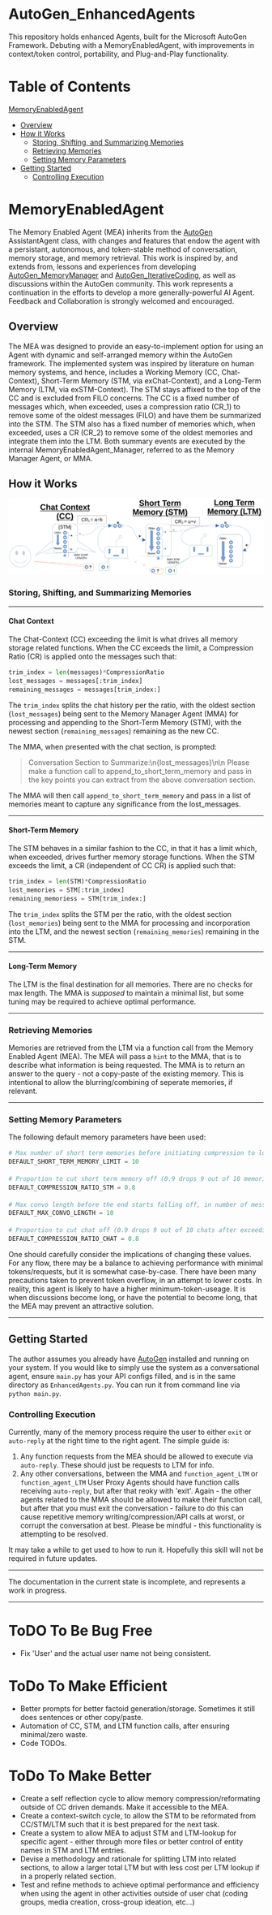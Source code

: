 # AutoGen_EnhancedAgents
This repository holds enhanced Agents, built for the Microsoft AutoGen Framework. Debuting with a MemoryEnabledAgent, with improvements in context/token control, portability, and Plug-and-Play functionality. 


# Table of Contents  
[MemoryEnabledAgent](#MEA)
 - [Overview](#MEA_Overview)
 - [How it Works](#MEA_HowItWorks)
   - [Storing, Shifting, and Summarizing Memories](#MEA_SSSM)
   - [Retrieving Memories](#MEA_RM)
   - [Setting Memory Parameters](#MEA_SMP)
 - [Getting Started](#MEA_GettingStarted)
   - [Controlling Execution](#MEA_ControllingExecution)

<a name="MEA"/>

# MemoryEnabledAgent 


The Memory Enabled Agent (MEA) inherits from the [AutoGen](https://github.com/microsoft/autogen#autogen) AssistantAgent class, with changes and features that endow the agent with a persistant, autonomous, and token-stable method of conversation, memory storage, and memory retrieval. This work is inspired by, and extends from, lessons and experiences from developing [AutoGen_MemoryManager](https://github.com/Andyinater/AutoGen_MemoryManager#autogen_memorymanager) and [AutoGen_IterativeCoding](https://github.com/Andyinater/AutoGen_IterativeCoding), as well as discussions within the AutoGen community. This work represents a continuation in the efforts to develop a more generally-powerful AI Agent. Feedback and Collaboration is strongly welcomed and encouraged.

<a name="MEA_Overview"/>

## Overview


The MEA was designed to provide an easy-to-implement option for using an Agent with dynamic and self-arranged memory within the AutoGen framework. The implemented system was inspired by literature on human memory systems, and hence, includes a Working Memory (CC, Chat-Context), Short-Term Memory (STM, via exChat-Context), and a Long-Term Memory (LTM, via exSTM-Context). The STM stays affixed to the top of the CC and is excluded from FILO concerns. The CC is a fixed number of messages which, when exceeded, uses a compression ratio (CR_1) to remove some of the oldest messages (FILO) and have them be summarized into the STM. The STM also has a fixed number of memories which, when exceeded, uses a CR (CR_2) to remove some of the oldest memories and integrate them into the LTM. Both summary events are executed by the internal MemoryEnabledAgent_Manager, referred to as the Memory Manager Agent, or MMA.


<a name="MEA_HowItWorks"/>

## How it Works

![Diagram of Memory Flow](/MemoryFlow.PNG)

<a name="MEA_SSSM"/>

### Storing, Shifting, and Summarizing Memories

*********************

#### Chat Context

The Chat-Context (CC) exceeding the limit is what drives all memory storage related functions. When the CC exceeds the limit, a Compression Ratio (CR) is applied onto the messages such that:

```python
trim_index = len(messages)*CompressionRatio
lost_messages = messages[:trim_index]
remaining_messages = messages[trim_index:]
```

The `trim_index` splits the chat history per the ratio, with the oldest section (`lost_messages`) being sent to the Memory Manager Agent (MMA) for processing and appending to the Short-Term Memory (STM), with the newest section (`remaining_messages`) remaining as the new CC.

The MMA, when presented with the chat section, is prompted:

> Conversation Section to Summarize:\n{lost_messages}\n\n Please make a function call to append_to_short_term_memory and pass in the key points you can extract from the above conversation section.

The MMA will then call `append_to_short_term_memory` and pass in a list of memories meant to capture any significance from the lost_messages.

***************

#### Short-Term Memory

The STM behaves in a similar fashion to the CC, in that it has a limit which, when exceeded, drives further memory storage functions. When the STM exceeds the limit, a CR (independent of CC CR) is applied such that:

```python
trim_index = len(STM)*CompressionRatio
lost_memories = STM[:trim_index]
remaining_memoriess = STM[trim_index:]
```

The `trim_index` splits the STM per the ratio, with the oldest section (`lost_memories`) being sent to the MMA for processing and incorporation into the LTM, and the newest section (`remaining_memories`) remaining in the STM.

**************

#### Long-Term Memory

The LTM is the final destination for all memories. There are no checks for max length. The MMA is *supposed* to maintain a minimal list, but some tuning may be required to achieve optimal performance.

*********

<a name="MEA_RM"/>

### Retrieving Memories

Memories are retrieved from the LTM via a function call from the Memory Enabled Agent (MEA). The MEA will pass a `hint` to the MMA, that is to describe what information is being requested. The MMA is to return an answer to the query - not a copy-paste of the existing memory. This is intentional to allow the blurring/combining of seperate memories, if relevant.

***********

<a name="MEA_RM"/>

### Setting Memory Parameters

The following default memory parameters have been used:

```python
# Max number of short term memories before initiating compression to long
DEFAULT_SHORT_TERM_MEMORY_LIMIT = 10

# Proportion to cut short term memory off (0.9 drops 9 out of 10 memories after exceeding STM limit, 0.1 drops 1 out of 10 memories after exceeding STM limit)
DEFAULT_COMPRESSION_RATIO_STM = 0.8

# Max convo length before the end starts falling off, in number of messages. User and AI both count, so minimum is 2.
DEFAULT_MAX_CONVO_LENGTH = 10

# Proportion to cut chat off (0.9 drops 9 out of 10 chats after exceeding limit, 0.1 drops 1 out of 10 chats after exceeding limit)
DEFAULT_COMPRESSION_RATIO_CHAT = 0.8
```

One should carefully consider the implications of changing these values. For any flow, there may be a balance to achieving performance with minimal tokens/requests, but it is somewhat case-by-case. There have been many precautions taken to prevent token overflow, in an attempt to lower costs. In reality, this agent is likely to have a higher minimum-token-useage. It is when discussions become long, or have the potential to become long, that the MEA may prevent an attractive solution.



************

<a name="MEA_GettingStarted"/>

## Getting Started

The author assumes you already have [AutoGen](https://github.com/microsoft/autogen#installation) installed and running on your system. If you would like to simply use the system as a conversational agent, ensure `main.py` has your API configs filled, and is in the same directory as `EnhancedAgents.py`. You can run it from command line via `python main.py`.

<a name="MEA_ControllingExecution"/>

### Controlling Execution

Currently, many of the memory process require the user to either `exit` or `auto-reply` at the right time to the right agent. The simple guide is:

1. Any function requests from the MEA should be allowed to execute via `auto-reply`. These should just be requests to LTM for info.
2. Any other conversations, between the MMA and `function_agent_LTM` or `function_agent_LTM` User Proxy Agents should have function calls receiving `auto-reply`, but after that reoky with 'exit'. Again - the other agents related to the MMA should be allowed to make their function call, but after that you must exit the conversation - failure to do this can cause repetitive memory writing/compression/API calls at worst, or corrupt the conversation at best. Please be mindful - this functionality is attempting to be resolved.

It may take a while to get used to how to run it. Hopefully this skill will not be required in future updates.


************

The documentation in the current state is incomplete, and represents a work in progress.

************


# ToDO To Be Bug Free
- Fix 'User' and the actual user name not being consistent.

# ToDo To Make Efficient

- Better prompts for better factoid generation/storage. Sometimes it still does sentences or other copy/paste.
- Automation of CC, STM, and LTM function calls, after ensuring minimal/zero waste.
- Code TODOs.

# ToDo To Make Better

- Create a self reflection cycle to allow memory compression/reformating outside of CC driven demands. Make it accessible to the MEA.
- Create a context-switch cycle, to allow the STM to be reformated from CC/STM/LTM such that it is best prepared for the next task.
- Create a system to allow MEA to adjust STM and LTM-lookup for specific agent - either through more files or better control of entity names in STM and LTM entries.
- Devise a methodology and rationale for splitting LTM into related sections, to allow a larger total LTM but with less cost per LTM lookup if in a properly related section.
- Test and refine methods to achieve optimal performance and efficiency when using the agent in other activities outside of user chat (coding groups, media creation, cross-group ideation, etc...)




